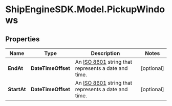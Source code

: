 # ShipEngineSDK.Model.PickupWindows

## Properties

Name | Type | Description | Notes
------------ | ------------- | ------------- | -------------
**EndAt** | **DateTimeOffset** | An [ISO 8601](https://en.wikipedia.org/wiki/ISO_8601) string that represents a date and time.  | [optional] 
**StartAt** | **DateTimeOffset** | An [ISO 8601](https://en.wikipedia.org/wiki/ISO_8601) string that represents a date and time.  | [optional] 

